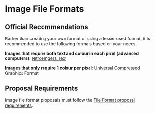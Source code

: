 # Image File Formats

## Official Recommendations

Rather than creating your own format or using a lesser used format, it is recommended to use the following formats based on your needs.

**Images that require both text and colour in each pixel (advanced computers)**: [NitroFingers Text](todo)

**Images that only require 1 colour per pixel**: [Universal Compressed Graphics Format](todo)

## Proposal Requirements

Image file format proposals must follow the [File Format proposal requirements](https://github.com/oeed/CraftOS-Standards/blob/master/File%20Formats/README.md#proposal-requirements).
